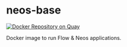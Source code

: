 # neos-base

[![Docker Repository on Quay](https://quay.io/repository/yeebase/neos-base/status "Docker Repository on Quay")](https://quay.io/repository/yeebase/neos-base)

Docker image to run Flow & Neos applications.
